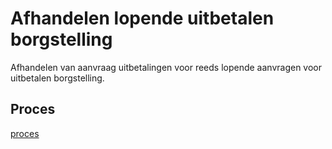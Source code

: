 # Afhandelen lopende uitbetalen borgstelling

Afhandelen van aanvraag uitbetalingen voor reeds lopende aanvragen voor uitbetalen borgstelling.

## Proces

[proces](proces.bpmn)